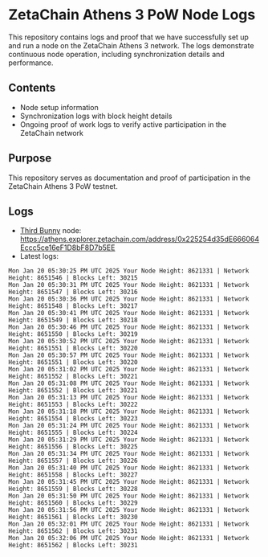 # ZetaChain Athens 3 PoW Node Logs
This repository contains logs and proof that we have successfully set up and run a node on the ZetaChain Athens 3 network. The logs demonstrate continuous node operation, including synchronization details and performance.

## Contents
- Node setup information
- Synchronization logs with block height details
- Ongoing proof of work logs to verify active participation in the ZetaChain network

## Purpose
This repository serves as documentation and proof of participation in the ZetaChain Athens 3 PoW testnet.

## Logs

- [Third Bunny](https://thirdbunny.xyz/) node: https://athens.explorer.zetachain.com/address/0x225254d35dE666064Eccc5ce16eF1D8bF8D7b5EE
- Latest logs:
```
Mon Jan 20 05:30:25 PM UTC 2025 Your Node Height: 8621331 | Network Height: 8651546 | Blocks Left: 30215
Mon Jan 20 05:30:31 PM UTC 2025 Your Node Height: 8621331 | Network Height: 8651547 | Blocks Left: 30216
Mon Jan 20 05:30:36 PM UTC 2025 Your Node Height: 8621331 | Network Height: 8651548 | Blocks Left: 30217
Mon Jan 20 05:30:41 PM UTC 2025 Your Node Height: 8621331 | Network Height: 8651549 | Blocks Left: 30218
Mon Jan 20 05:30:46 PM UTC 2025 Your Node Height: 8621331 | Network Height: 8651550 | Blocks Left: 30219
Mon Jan 20 05:30:52 PM UTC 2025 Your Node Height: 8621331 | Network Height: 8651551 | Blocks Left: 30220
Mon Jan 20 05:30:57 PM UTC 2025 Your Node Height: 8621331 | Network Height: 8651551 | Blocks Left: 30220
Mon Jan 20 05:31:02 PM UTC 2025 Your Node Height: 8621331 | Network Height: 8651552 | Blocks Left: 30221
Mon Jan 20 05:31:08 PM UTC 2025 Your Node Height: 8621331 | Network Height: 8651552 | Blocks Left: 30221
Mon Jan 20 05:31:13 PM UTC 2025 Your Node Height: 8621331 | Network Height: 8651553 | Blocks Left: 30222
Mon Jan 20 05:31:18 PM UTC 2025 Your Node Height: 8621331 | Network Height: 8651554 | Blocks Left: 30223
Mon Jan 20 05:31:24 PM UTC 2025 Your Node Height: 8621331 | Network Height: 8651555 | Blocks Left: 30224
Mon Jan 20 05:31:29 PM UTC 2025 Your Node Height: 8621331 | Network Height: 8651556 | Blocks Left: 30225
Mon Jan 20 05:31:34 PM UTC 2025 Your Node Height: 8621331 | Network Height: 8651557 | Blocks Left: 30226
Mon Jan 20 05:31:40 PM UTC 2025 Your Node Height: 8621331 | Network Height: 8651558 | Blocks Left: 30227
Mon Jan 20 05:31:45 PM UTC 2025 Your Node Height: 8621331 | Network Height: 8651559 | Blocks Left: 30228
Mon Jan 20 05:31:50 PM UTC 2025 Your Node Height: 8621331 | Network Height: 8651560 | Blocks Left: 30229
Mon Jan 20 05:31:56 PM UTC 2025 Your Node Height: 8621331 | Network Height: 8651561 | Blocks Left: 30230
Mon Jan 20 05:32:01 PM UTC 2025 Your Node Height: 8621331 | Network Height: 8651562 | Blocks Left: 30231
Mon Jan 20 05:32:06 PM UTC 2025 Your Node Height: 8621331 | Network Height: 8651562 | Blocks Left: 30231
```
